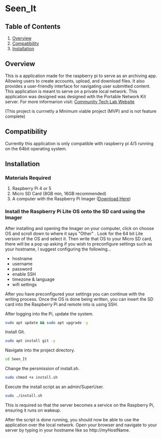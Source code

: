 # Seen_It

## Table of Contents

1. [Overview](#overview)
2. [Compatibility](#compatibility)
3. [Installation](#installation)

## <a name="#overview"> Overview </a>

This is a application made for the raspberry pi to serve as an archiving app. Allowing users to create accounts, upload, and download files. It also provides a user-friendly interface for navigating user submitted content. This application is meant to serve on a private local network. This application was designed was designed with the Portable Network Kit server. For more informarion visit: <a href="communitytechlab.org">Community Tech Lab Website</a>

(This project is currnetly a Minimum viable project (MVP) and is not feature complete)

## <a name="#compatibility"> Compatibility </a>

Currently this application is only compatible with raspberry pi 4/5 running on the 64bit operating system.

## <a name="#installation"> Installation </a>

### Materials Required

1. Raspberry Pi 4 or 5
2. Micro SD Card (8GB min, 16GB recommended)
3. A computer with the Raspberry Pi Imager (<a href="https://www.raspberrypi.com/software/">Download Here</a>)

### Install the Raspberry Pi Lite OS onto the SD card using the Imager

After installing and opening the Imager on your computer, click on choose OS and scroll down to where it says "Other" . Look for the 64 bit Lite version of the OS and select it. Then write that OS to your Micro SD card, there will be a pop up asking if you wish to preconfigure settings such as your hostname, I suggest configuring the following...

- hostname
- username
- password
- enable SSH
- timezone & language
- wifi settings

After you have preconfigured your settings you can continue with the writing process. Once the OS is done being written, you can insert the SD card into the Raspberry Pi and remote into is using SSH.

After logging into the Pi, update the system.

```bash
sudo apt update && sudo apt upgrade -y
```

Install Git.

```bash
sudo apt install git -y
```

Navigate into the project directory.

```bash
cd Seen_It
```

Change the persmission of install.sh.

```bash
sudo chmod +x install.sh
```

Execute the install script as an admin/SuperUser.

```bash
sudo ./install.sh
```

This is required so that the server becomes a service on the Raspberry Pi, ensuring it runs on wakeup.

After the script is done running, you should now be able to use the application over the local network. Open your browser and navigate to your server by typing in your hostname like so http://myHostName.
